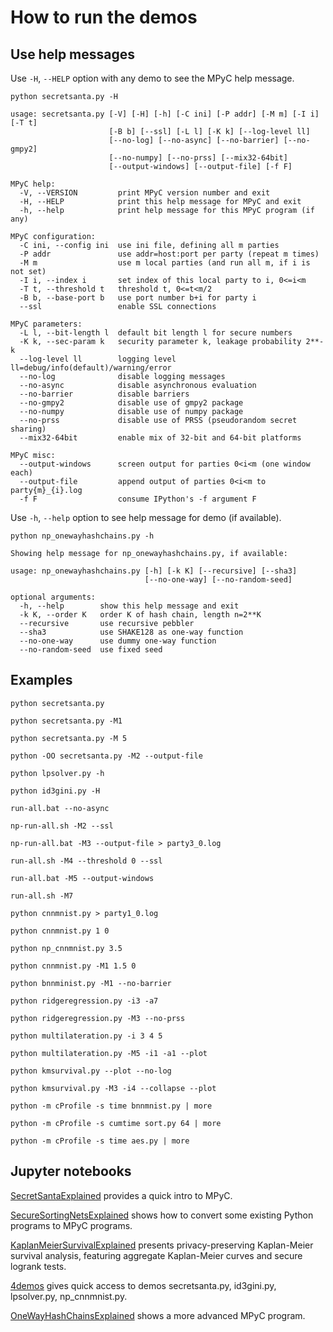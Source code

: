 # How to run the demos

## Use help messages

Use `-H`, `--HELP` option with any demo to see the MPyC help message.

`python secretsanta.py -H`

```
usage: secretsanta.py [-V] [-H] [-h] [-C ini] [-P addr] [-M m] [-I i] [-T t]
                      [-B b] [--ssl] [-L l] [-K k] [--log-level ll]
                      [--no-log] [--no-async] [--no-barrier] [--no-gmpy2]
                      [--no-numpy] [--no-prss] [--mix32-64bit]
                      [--output-windows] [--output-file] [-f F]

MPyC help:
  -V, --VERSION         print MPyC version number and exit
  -H, --HELP            print this help message for MPyC and exit
  -h, --help            print help message for this MPyC program (if any)

MPyC configuration:
  -C ini, --config ini  use ini file, defining all m parties
  -P addr               use addr=host:port per party (repeat m times)
  -M m                  use m local parties (and run all m, if i is not set)
  -I i, --index i       set index of this local party to i, 0<=i<m
  -T t, --threshold t   threshold t, 0<=t<m/2
  -B b, --base-port b   use port number b+i for party i
  --ssl                 enable SSL connections

MPyC parameters:
  -L l, --bit-length l  default bit length l for secure numbers
  -K k, --sec-param k   security parameter k, leakage probability 2**-k
  --log-level ll        logging level ll=debug/info(default)/warning/error
  --no-log              disable logging messages
  --no-async            disable asynchronous evaluation
  --no-barrier          disable barriers
  --no-gmpy2            disable use of gmpy2 package
  --no-numpy            disable use of numpy package
  --no-prss             disable use of PRSS (pseudorandom secret sharing)
  --mix32-64bit         enable mix of 32-bit and 64-bit platforms

MPyC misc:
  --output-windows      screen output for parties 0<i<m (one window each)
  --output-file         append output of parties 0<i<m to party{m}_{i}.log
  -f F                  consume IPython's -f argument F
```

Use `-h`, `--help` option to see help message for demo (if available).

`python np_onewayhashchains.py -h`

```
Showing help message for np_onewayhashchains.py, if available:

usage: np_onewayhashchains.py [-h] [-k K] [--recursive] [--sha3]
                              [--no-one-way] [--no-random-seed]

optional arguments:
  -h, --help        show this help message and exit
  -k K, --order K   order K of hash chain, length n=2**K
  --recursive       use recursive pebbler
  --sha3            use SHAKE128 as one-way function
  --no-one-way      use dummy one-way function
  --no-random-seed  use fixed seed
```

## Examples

`python secretsanta.py`

`python secretsanta.py -M1`

`python secretsanta.py -M 5`

`python -OO secretsanta.py -M2 --output-file`

`python lpsolver.py -h`

`python id3gini.py -H`

`run-all.bat --no-async`

`np-run-all.sh -M2 --ssl`

`np-run-all.bat -M3 --output-file > party3_0.log`

`run-all.sh -M4 --threshold 0 --ssl`

`run-all.bat -M5 --output-windows`

`run-all.sh -M7`

`python cnnmnist.py > party1_0.log`

`python cnnmnist.py 1 0`

`python np_cnnmnist.py 3.5`

`python cnnmnist.py -M1 1.5 0`

`python bnnminist.py -M1 --no-barrier`

`python ridgeregression.py -i3 -a7`

`python ridgeregression.py -M3 --no-prss`

`python multilateration.py -i 3 4 5`

`python multilateration.py -M5 -i1 -a1 --plot`

`python kmsurvival.py --plot --no-log`

`python kmsurvival.py -M3 -i4 --collapse --plot`

`python -m cProfile -s time bnnmnist.py | more`

`python -m cProfile -s cumtime sort.py 64 | more`

`python -m cProfile -s time aes.py | more`

## Jupyter notebooks

[SecretSantaExplained](SecretSantaExplained.ipynb) provides a quick intro to MPyC.

[SecureSortingNetsExplained](SecureSortingNetsExplained.ipynb) shows how to convert some existing Python programs to MPyC programs.

[KaplanMeierSurvivalExplained](KaplanMeierSurvivalExplained.ipynb) presents privacy-preserving Kaplan-Meier survival analysis, featuring aggregate Kaplan-Meier curves and secure logrank tests.

[4demos](4demos.ipynb) gives quick access to demos secretsanta.py, id3gini.py, lpsolver.py, np_cnnmnist.py.

[OneWayHashChainsExplained](OneWayHashChainsExplained.ipynb) shows a more advanced MPyC program.
